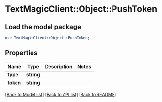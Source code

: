 # TextMagicClient::Object::PushToken

## Load the model package
```perl
use TextMagicClient::Object::PushToken;
```

## Properties
Name | Type | Description | Notes
------------ | ------------- | ------------- | -------------
**type** | **string** |  | 
**token** | **string** |  | 

[[Back to Model list]](../README.md#documentation-for-models) [[Back to API list]](../README.md#documentation-for-api-endpoints) [[Back to README]](../README.md)


